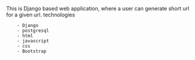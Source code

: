 This is Django based web application, where a user can generate short url for a given url.
technologies
```
    - Django
    - postgresql
    - html
    - javascript
    - css
    - Bootstrap
 ```


